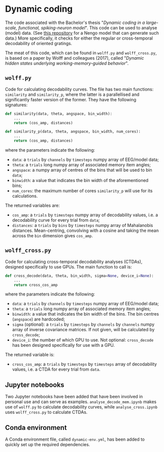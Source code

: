 # Dynamic coding

The code associated with the Bachelor's thesis "_Dynamic coding in a large-scale, functional, spiking-neuron model_". This code can be used to analyse (model) data. (See [this repository](https://github.com/ChielWijs/Dynamic-Coding-in-Working-Memory) for a Nengo model that can generate such data.) More specifically, it checks for either the regular or cross-temporal decodability of oriented gratings.

The meat of this code, which can be found in `wolff.py` and `wolff_cross.py`, is based on a paper by Wolff and colleagues (2017), called "_Dynamic hidden states underlying working-memory-guided behavior_".

## `wolff.py`

Code for calculating decodability curves. The file has two main functions: `similarity` and `similarity_p`, where the latter is a parallellised and significantly faster version of the former. They have the following signatures:

```python
def similarity(data, theta, angspace, bin_width):
    ...
    return (cos_amp, distances)

def similarity_p(data, theta, angspace, bin_width, num_cores):
    ...
    return (cos_amp, distances)
```

where the parameters indicate the following:

* `data`: a `trials` by `channels` by `timesteps` numpy array of EEG/model data;
* `theta`: a `trials` long numpy array of associated memory item angles;
* `angspace`: a numpy array of centres of the bins that will be used to bin `data`;
* `binwidth`: a value that indicates the bin width of the aforementioned bins;
* `num_cores`: the maximum number of cores `similarity_p` will use for its calculations.

The returned variables are:

* `cos_amp`: a `trials` by `timesteps` numpy array of decodability values, i.e. a decodability curve for every trial from `data`;
* `distances`: a `trials` by `bins` by `timesteps` numpy array of Mahalanobis distances. Mean-centring, convolving with a cosine and taking the mean across the `bin` dimension gives `cos_amp`.

## `wolff_cross.py`

Code for calculating cross-temporal decodability analyses (CTDAs), designed specifically to use GPUs. The main function to call is:

```python
def cross_decode(data, theta, bin_width, sigma=None, device_i=None):
    ...
    return cross_cos_amp
```

where the parameters indicate the following:

* `data`: a `trials` by `channels` by `timesteps` numpy array of EEG/model data;
* `theta`: a `trials` long numpy array of associated memory item angles;
* `binwidth`: a value that indicates the bin width of the bins. The bin centres (`angspace`) are hardcoded;
* `sigma` (optional): a `trials` by `timesteps` by `channels` by `channels` numpy array of inverse covariance matrices. If not given, will be calculated by `cross_decode`;
* `device_i`: the number of which GPU to use. Not optional: `cross_decode` has been designed specifically for use with a GPU.

The returned variable is:

* `cross_cos_amp`: a `trials` by `timesteps` by `timesteps` array of decodability values, i.e. a CTDA for every trial from `data`.

## Jupyter notebooks

Two Jupyter notebooks have been added that have been involved in personal use and can serve as examples. `analyse_decode_mem.ipynb` makes use of `wolff.py` to calculate decodability curves, while `analyse_cross.ipynb` uses `wolff_cross.py` to calculate CTDAs.

## Conda environment

A Conda environment file, called `dynamic-env.yml`, has been added to quickly set up the required dependencies.